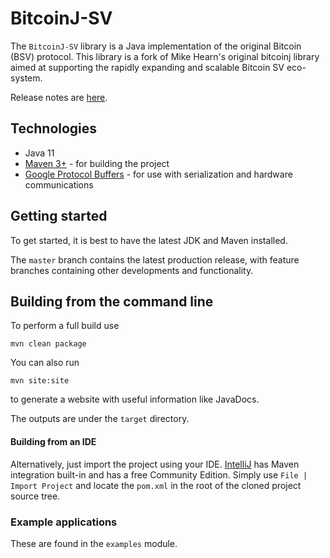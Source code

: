 #  BitcoinJ-SV

The `BitcoinJ-SV` library is a Java implementation of the original Bitcoin (BSV) protocol. This library is a fork of Mike Hearn's original bitcoinj 
library aimed at supporting the rapidly expanding and scalable Bitcoin SV eco-system.

Release notes are [here](docs/Releases.md).

## Technologies

* Java 11
* [Maven 3+](http://maven.apache.org) - for building the project
* [Google Protocol Buffers](https://github.com/google/protobuf) - for use with serialization and hardware communications

## Getting started

To get started, it is best to have the latest JDK and Maven installed. 

The `master` branch contains the latest production release, with feature branches containing other developments and functionality. 

## Building from the command line

To perform a full build use
```
mvn clean package
```
You can also run
```
mvn site:site
```
to generate a website with useful information like JavaDocs.

The outputs are under the `target` directory.

#### Building from an IDE

Alternatively, just import the project using your IDE. [IntelliJ](http://www.jetbrains.com/idea/download/) has Maven 
integration built-in and has a free Community Edition. Simply use `File | Import Project` and locate the `pom.xml` in the 
root of the cloned project source tree.

### Example applications

These are found in the `examples` module.
